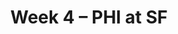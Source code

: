 ---
layout: game
title: Week 4 – PHI at SF
season: 2014
game_id: 2014_04_PHI_SF
away_team: PHI
home_team: SF
---